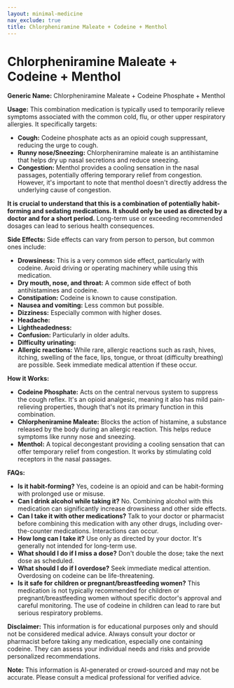 ```yaml
---
layout: minimal-medicine
nav_exclude: true
title: Chlorpheniramine Maleate + Codeine + Menthol
---
```


# Chlorpheniramine Maleate + Codeine + Menthol

**Generic Name:** Chlorpheniramine Maleate + Codeine Phosphate + Menthol

**Usage:** This combination medication is typically used to temporarily relieve symptoms associated with the common cold, flu, or other upper respiratory allergies.  It specifically targets:

* **Cough:** Codeine phosphate acts as an opioid cough suppressant, reducing the urge to cough.
* **Runny nose/Sneezing:** Chlorpheniramine maleate is an antihistamine that helps dry up nasal secretions and reduce sneezing.
* **Congestion:** Menthol provides a cooling sensation in the nasal passages, potentially offering temporary relief from congestion.  However, it's important to note that menthol doesn't directly address the underlying cause of congestion.

**It is crucial to understand that this is a combination of potentially habit-forming and sedating medications.  It should only be used as directed by a doctor and for a short period.**  Long-term use or exceeding recommended dosages can lead to serious health consequences.

**Side Effects:**  Side effects can vary from person to person, but common ones include:

* **Drowsiness:** This is a very common side effect, particularly with codeine.  Avoid driving or operating machinery while using this medication.
* **Dry mouth, nose, and throat:**  A common side effect of both antihistamines and codeine.
* **Constipation:** Codeine is known to cause constipation.
* **Nausea and vomiting:**  Less common but possible.
* **Dizziness:**  Especially common with higher doses.
* **Headache:**
* **Lightheadedness:**
* **Confusion:** Particularly in older adults.
* **Difficulty urinating:**
* **Allergic reactions:**  While rare, allergic reactions such as rash, hives, itching, swelling of the face, lips, tongue, or throat (difficulty breathing) are possible.  Seek immediate medical attention if these occur.

**How it Works:**

* **Codeine Phosphate:**  Acts on the central nervous system to suppress the cough reflex. It's an opioid analgesic, meaning it also has mild pain-relieving properties, though that's not its primary function in this combination.
* **Chlorpheniramine Maleate:** Blocks the action of histamine, a substance released by the body during an allergic reaction.  This helps reduce symptoms like runny nose and sneezing.
* **Menthol:**  A topical decongestant providing a cooling sensation that can offer temporary relief from congestion. It works by stimulating cold receptors in the nasal passages.

**FAQs:**

* **Is it habit-forming?** Yes, codeine is an opioid and can be habit-forming with prolonged use or misuse.
* **Can I drink alcohol while taking it?**  No.  Combining alcohol with this medication can significantly increase drowsiness and other side effects.
* **Can I take it with other medications?** Talk to your doctor or pharmacist before combining this medication with any other drugs, including over-the-counter medications.  Interactions can occur.
* **How long can I take it?**  Use only as directed by your doctor.  It's generally not intended for long-term use.
* **What should I do if I miss a dose?** Don't double the dose; take the next dose as scheduled.
* **What should I do if I overdose?**  Seek immediate medical attention.  Overdosing on codeine can be life-threatening.
* **Is it safe for children or pregnant/breastfeeding women?**  This medication is not typically recommended for children or pregnant/breastfeeding women without specific doctor's approval and careful monitoring. The use of codeine in children can lead to rare but serious respiratory problems.


**Disclaimer:** This information is for educational purposes only and should not be considered medical advice.  Always consult your doctor or pharmacist before taking any medication, especially one containing codeine.  They can assess your individual needs and risks and provide personalized recommendations.


**Note:** This information is AI-generated or crowd-sourced and may not be accurate. Please consult a medical professional for verified advice.
